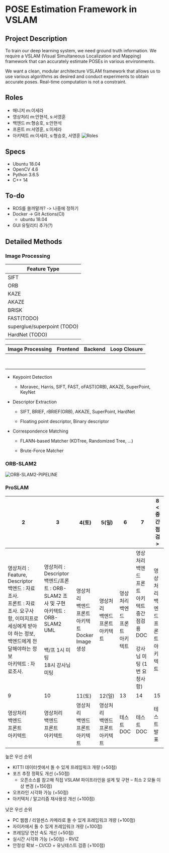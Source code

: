 # POSE Estimation Framework in VSLAM

## Project Description 

To train our deep learning system, we need ground truth information. We require a VSLAM (Visual Simultaneous Localization and Mapping) framework that can accurately estimate POSEs in various environments. 

We want a clean, modular architecture VSLAM framework that allows us to use various algorithms as desired and conduct experiments to obtain accurate poses. Real-time computation is not a constraint.

## Roles

- 매니저 m:이세라
- 영상처리 m:안현석, s:서영훈
- 백엔드 m:형승호, s:안현석
- 프론트 m:서영훈, s:이세라
- 아키텍트 m:이세라, s:형승호, 서영훈
![Roles](https://www.mathworks.com/discovery/slam/_jcr_content/mainParsys3/discoverysubsection_158176500/mainParsys3/image.adapt.full.medium.png/1661234198941.png)
## Specs

- Ubuntu 18.04
- OpenCV 4.6
- Python 3.6.5
- C++ 14

## To-do

- ROS를 쓸까말까? -> 나중에 정하기
- Docker -> Git Actions(CI)
  - ubuntu 18.04
- GUI 유틸리티 추가(?)



## Detailed Methods 

### Image Processing

| Feature Type                |
| --------------------------- |
| SIFT                        |
| ORB                         |
| KAZE                        |
| AKAZE                       |
| BRISK                       |
| FAST(TODO)                  |
| superglue/superpoint (TODO) |
| HardNet (TODO)              |




| Image Processing            | Frontend | Backend | Loop Closure |
| --------------------------- | -------- | ------- | -------- |
|                  |          |         |              |
|                  |          |         |              |
|                  |          |         |              |
|                  |          |         |              |
|                  |          |         |              |
|                  |          |         |              |
|                  |          |         |              |
|                  |          |         |          |

- Keypoint Detection 
  - Moravec, Harris, SIFT, FAST, oFAST(ORB), AKAZE, SuperPoint, KeyNet

- Descriptor Extraction

  - SIFT, BRIEF, rBRIEF(ORB), AKAZE, SuperPoint, HardNet

  - Floating point descriptor, Binary descriptor


- Correspondence Matching 

  - FLANN-based Matcher (KDTree, Randomized Tree, ...)

  - Brute-Force Matcher

### ORB-SLAM2

![ORB-SLAM2-PIPELINE](https://miro.medium.com/v2/resize:fit:1400/format:webp/1*ZWXY3coSBymuqZnv9RZM4g.png)

### ProSLAM

| 2                                                            | 3                                                            | 4(토)                                                        | 5(일)                                                | 6                                                    | 7                                                            | 8 <중간점검>                                         |
| ------------------------------------------------------------ | ------------------------------------------------------------ | ------------------------------------------------------------ | ---------------------------------------------------- | ---------------------------------------------------- | ------------------------------------------------------------ | ---------------------------------------------------- |
| 영상처리 : Feature, Descriptor <br />백엔드 : 자료조사.<br />프론트 : 자료조사. 요구사항, 이미지프로세싱에게 받아야 하는 정보, 백엔드에게 전달해야하는 정보<br />아키텍트 : 자료조사.<br /> | 영상처리 : Descriptor <br />백엔드/프론트 : ORB-SLAM2 조사 및 구현<br />아키텍트 : ORB-SLAM2 UML<br /><br /><br />백/프 1시 미팅<br />18시 강사님 미팅 | 영상처리<br />백엔드<br />프론트<br />아키텍트<br />Docker Image 생성 | 영상처리<br />백엔드<br />프론트<br />아키텍트<br /> | 영상처리<br />백엔드<br />프론트<br />아키텍트<br /> | 영상처리<br />백엔드<br />프론트<br />아키텍트<br />중간 점검용 DOC<br /><br />강사님 미팅 (1번 요청사항) | 영상처리<br />백엔드<br />프론트<br />아키텍트<br /> |
| 9                                                            | 10                                                           | 11(토)                                                       | 12(일)                                               | 13                                                   | 14                                                           | 15                                                   |
| 영상처리<br />백엔드<br />프론트<br />아키텍트<br />         | 영상처리<br />백엔드<br />프론트<br />아키텍트<br />         | 영상처리<br />백엔드<br />프론트<br />아키텍트<br />         | 영상처리<br />백엔드<br />프론트<br />아키텍트<br /> | 테스트<br />DOC                                      | 테스트<br />DOC                                              | 테스트<br />발표                                     |

높은 우선 순위

- KITTI 데이터셋에서 돌 수 있게 프레임워크 개량 (+50점)
- 포즈 추정 정확도 개선 (+50점)
  -  오픈소스를 참고해 직접 VSLAM 파이프라인을 설계 및 구현 – 최소 2 모듈 이상 변경 (+150점)
- 오프라인 시각화 가능 (+50점)
- 아키텍처 / 알고리즘 재사용성 개선 (+100점)

낮은 우선 순위

- PC 웹캠 / 리얼센스 카메라로 돌 수 있게 프레임워크 개량 (+100점)
- 자이카에서 돌 수 있게 프레임워크 개량 (+100점)
- 프레임당 연산 속도 개선 (+50점)
- 실시간 시각화 가능 (+50점) - RVIZ
- 안정성 확보 – CI/CD + 유닛테스트 검증 (+100점)
